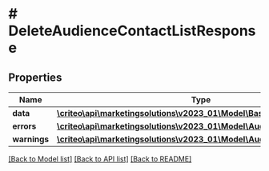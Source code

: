# # DeleteAudienceContactListResponse

## Properties

Name | Type | Description | Notes
------------ | ------------- | ------------- | -------------
**data** | [**\criteo\api\marketingsolutions\v2023_01\Model\BasicAudienceDefinition**](BasicAudienceDefinition.md) |  |
**errors** | [**\criteo\api\marketingsolutions\v2023_01\Model\AudienceError[]**](AudienceError.md) |  |
**warnings** | [**\criteo\api\marketingsolutions\v2023_01\Model\AudienceWarning[]**](AudienceWarning.md) |  |

[[Back to Model list]](../../README.md#models) [[Back to API list]](../../README.md#endpoints) [[Back to README]](../../README.md)
